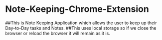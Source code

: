 # Note-Keeping-Chrome-Extension

##This is Note Keeping Application which allows the user to keep up their Day-to-Day tasks and Notes.
##This uses local storage so if we close the browser or reload the browser it will remain as it is.
